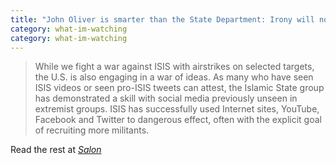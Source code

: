 ```yaml
---
title: "John Oliver is smarter than the State Department: Irony will not defeat ISIS"
category: what-im-watching
category: what-im-watching
---
```

> While we fight a war against ISIS with airstrikes on selected targets, the U.S. is also engaging in a war of ideas.  As many who have seen ISIS videos or seen pro-ISIS tweets can attest, the Islamic State group has demonstrated a skill with social media previously unseen in extremist groups.  ISIS has successfully used Internet sites, YouTube, Facebook and Twitter to dangerous effect, often with the explicit goal of recruiting more militants.

Read the rest at [*Salon*](http://www.salon.com/2014/10/06/john_oliver_is_smarter_than_the_state_department_irony_will_not_defeat_isis/)

